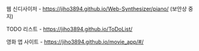웹 신디사이저 - https://jiho3894.github.io/Web-Synthesizer/piano/ (보안상 중지)

TODO 리스트 - https://jiho3894.github.io/ToDoList/

영화 앱 사이트 - https://jiho3894.github.io/movie_app/#/
